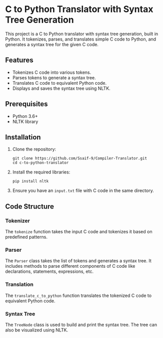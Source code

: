 # C to Python Translator with Syntax Tree Generation

This project is a C to Python translator with syntax tree generation, built in Python. It tokenizes, parses, and translates simple C code to Python, and generates a syntax tree for the given C code.

## Features

- Tokenizes C code into various tokens.
- Parses tokens to generate a syntax tree.
- Translates C code to equivalent Python code.
- Displays and saves the syntax tree using NLTK.

## Prerequisites

- Python 3.6+
- NLTK library

## Installation

1. Clone the repository:
    ```
    git clone https://github.com/Ssaif-9/Compiler-Translator.git
    cd c-to-python-translator
    ```

2. Install the required libraries:
    ```
    pip install nltk
    ```

3. Ensure you have an `input.txt` file with C code in the same directory.

## Code Structure

### Tokenizer

The `tokenize` function takes the input C code and tokenizes it based on predefined patterns.

### Parser

The `Parser` class takes the list of tokens and generates a syntax tree. It includes methods to parse different components of C code like declarations, statements, expressions, etc.

### Translation

The `translate_c_to_python` function translates the tokenized C code to equivalent Python code.

### Syntax Tree

The `TreeNode` class is used to build and print the syntax tree. The tree can also be visualized using NLTK.
